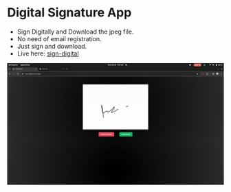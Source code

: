 # Digital Signature App

- Sign Digitally and Download the jpeg file.
- No need of email registration.
- Just sign and download.
- Live here: [sign-digital](https://sign-digital.vercel.app/)
 
![SignApp Preview](./assets/preview.gif)